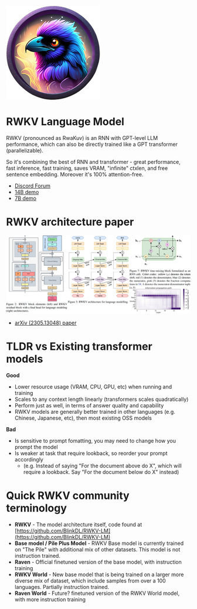 ![RWKV raven avartar](./img/rwkv-avartar-256p.png)

# RWKV Language Model

RWKV (pronounced as RwaKuv) is an RNN with GPT-level LLM performance, which can also be directly trained like a GPT transformer (parallelizable).

So it's combining the best of RNN and transformer - great performance, fast inference, fast training, saves VRAM, "infinite" ctxlen, and free sentence embedding. Moreover it's 100% attention-free.

- [Discord Forum](https://discord.gg/bDSBUMeFpc)
- [14B demo](https://huggingface.co/spaces/BlinkDL/ChatRWKV-gradio)
- [7B demo](https://huggingface.co/spaces/BlinkDL/Raven-RWKV-7B)

# RWKV architecture paper

[![RWKV paper cover](./img/RWKV-paper.png)](https://arxiv.org/abs/2305.13048)
- [arXiv (2305.13048) paper](https://arxiv.org/abs/2305.13048)

# TLDR vs Existing transformer models

**Good**
+ Lower resource usage (VRAM, CPU, GPU, etc) when running and training
+ Scales to any context length linearly (transformers scales quadratically)
+ Perform just as well, in terms of answer quality and capability
+ RWKV models are generally better trained in other languages (e.g. Chinese, Japanese, etc), then most existing OSS models

**Bad**
+ Is sensitive to prompt fomatting, you may need to change how you prompt the model
+ Is weaker at task that require lookback, so reorder your prompt accordingly
    + (e.g. Instead of saying "For the document above do X", which will require a lookback. Say "For the document below do X" instead)

# Quick RWKV community terminology

- **RWKV** - The model architecture itself, code found at [https://github.com/BlinkDL/RWKV-LM](https://github.com/BlinkDL/RWKV-LM)
- **Base model / Pile Plus Model** - RWKV Base model is currently trained on "The Pile" with additional mix of other datasets. This model is not instruction trained.
- **Raven** - Official finetuned version of the base model, with instruction training
- **RWKV World** - New base model that is being trained on a larger more diverse mix of dataset, which include samples from over a 100 languages. Partially instruction trained.
- **Raven World** - Future? finetuned version of the RWKV World model, with more instruction training

